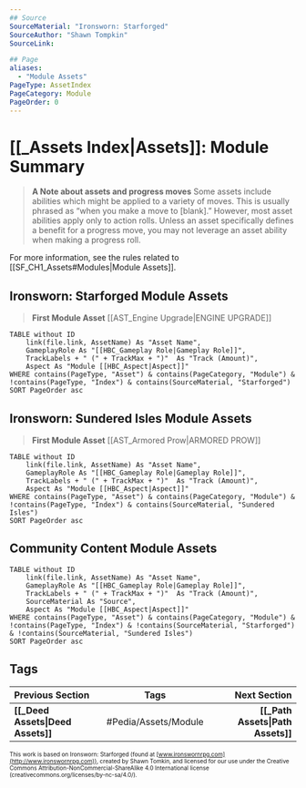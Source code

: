 ```yaml
---
## Source
SourceMaterial: "Ironsworn: Starforged"
SourceAuthor: "Shawn Tompkin"
SourceLink: 

## Page
aliases:
  - "Module Assets"
PageType: AssetIndex
PageCategory: Module
PageOrder: 0
---
```

# [[_Assets Index|Assets]]: Module Summary
> **A Note about assets and progress moves**
> Some assets include abilities which might be applied to a variety of moves. This is usually phrased as “when you make a move to [blank].” However, most asset abilities apply only to action rolls. Unless an asset specifically defines a benefit for a progress move, you may not leverage an asset ability when making a progress roll.

For more information, see the rules related to [[SF_CH1_Assets#Modules|Module Assets]].

## Ironsworn: Starforged Module Assets
> **First Module Asset**
> [[AST_Engine Upgrade|ENGINE UPGRADE]]
```dataview
TABLE without ID
	link(file.link, AssetName) As "Asset Name",
	GameplayRole As "[[HBC_Gameplay Role|Gameplay Role]]",
	TrackLabels + " (" + TrackMax + ")"  As "Track (Amount)",
	Aspect As "Module [[HBC_Aspect|Aspect]]"
WHERE contains(PageType, "Asset") & contains(PageCategory, "Module") & !contains(PageType, "Index") & contains(SourceMaterial, "Starforged")
SORT PageOrder asc
```

## Ironsworn: Sundered Isles Module Assets
> **First Module Asset**
> [[AST_Armored Prow|ARMORED PROW]]
```dataview
TABLE without ID
	link(file.link, AssetName) As "Asset Name",
	GameplayRole As "[[HBC_Gameplay Role|Gameplay Role]]",
	TrackLabels + " (" + TrackMax + ")"  As "Track (Amount)",
	Aspect As "Module [[HBC_Aspect|Aspect]]"
WHERE contains(PageType, "Asset") & contains(PageCategory, "Module") & !contains(PageType, "Index") & contains(SourceMaterial, "Sundered Isles")
SORT PageOrder asc
```

## Community Content Module Assets
```dataview
TABLE without ID
	link(file.link, AssetName) As "Asset Name",
	GameplayRole As "[[HBC_Gameplay Role|Gameplay Role]]",
	TrackLabels + " (" + TrackMax + ")"  As "Track (Amount)",
	SourceMaterial As "Source",
	Aspect As "Module [[HBC_Aspect|Aspect]]"
WHERE contains(PageType, "Asset") & contains(PageCategory, "Module") & !contains(PageType, "Index") & !contains(SourceMaterial, "Starforged") & !contains(SourceMaterial, "Sundered Isles")
SORT PageOrder asc
```

## Tags
| Previous Section | Tags | Next Section |
|:--- |:---:| ---:|
| **[[_Deed Assets\|Deed Assets]]** | #Pedia/Assets/Module | **[[_Path Assets\|Path Assets]]** |

<font size=-2>This work is based on Ironsworn: Starforged (found at [www.ironswornrpg.com](http://www.ironswornrpg.com)), created by Shawn Tomkin, and licensed for our use under the Creative Commons Attribution-NonCommercial-ShareAlike 4.0 International license  (creativecommons.org/licenses/by-nc-sa/4.0/).</font>